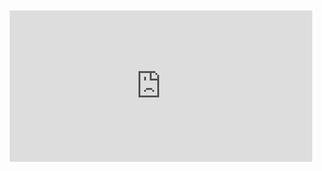 <div style="position:relative;padding-bottom:48%; margin:10px">
    <iframe src="https://www.youtube.com/embed/yHK2Vm5ghaA?start=0" frameborder="0" allow="accelerometer; autoplay; encrypted-media; gyroscope; picture-in-picture" allowfullscreen 
    	style="position:absolute;width:100%;height:100%;"></iframe>
</div>
